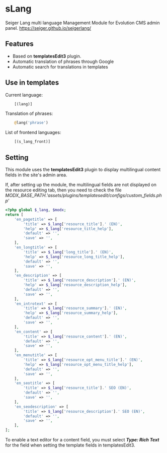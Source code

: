 # sLang
Seiger Lang multi language Management Module for Evolution CMS admin panel.
https://seiger.github.io/seigerlang/

## Features ##
 * Based on **templatesEdit3** plugin.
 * Automatic translation of phrases through Google
 * Automatic search for translations in templates

## Use in templates ##
Current language:
```php
    [(lang)]
```

Translation of phrases:
```php
    @lang('phrase')
```

List of frontend languages:
```php
    [(s_lang_front)]
```
## Setting ##
This module uses the **templatesEdit3** plugin to display multilingual content fields in the site's admin area.

If, after setting up the module, the multilingual fields are not displayed on the resource editing tab, then you need to check the file *MODX_BASE_PATH.'assets/plugins/templatesedit/configs/custom_fields.php'*
```php
<?php global $_lang, $modx; 
return [
	'en_pagetitle' => [
		'title' => $_lang['resource_title'].' (EN)',
		'help' => $_lang['resource_title_help'],
		'default' => '',
		'save' => '',
	],
	'en_longtitle' => [
		'title' => $_lang['long_title'].' (EN)',
		'help' => $_lang['resource_long_title_help'],
		'default' => '',
		'save' => '',
	],
	'en_description' => [
		'title' => $_lang['resource_description'].' (EN)',
		'help' => $_lang['resource_description_help'],
		'default' => '',
		'save' => '',
	],
	'en_introtext' => [
		'title' => $_lang['resource_summary'].' (EN)',
		'help' => $_lang['resource_summary_help'],
		'default' => '',
		'save' => '',
	],
	'en_content' => [
		'title' => $_lang['resource_content'].' (EN)',
		'default' => '',
		'save' => '',
	],
	'en_menutitle' => [
		'title' => $_lang['resource_opt_menu_title'].' (EN)',
		'help' => $_lang['resource_opt_menu_title_help'],
		'default' => '',
		'save' => '',
	],
	'en_seotitle' => [
		'title' => $_lang['resource_title'].' SEO (EN)',
		'default' => '',
		'save' => '',
	],
	'en_seodescription' => [
		'title' => $_lang['resource_description'].' SEO (EN)',
		'default' => '',
		'save' => '',
	],
];
```

To enable a text editor for a content field, you must select ***Type: Rich Text*** for the field when setting the template fields in templatesEdit3.